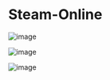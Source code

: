 # Steam-Online
![image](https://github.com/qqOtju/Steam-Online/assets/85255089/6eae50b4-9e51-4ea9-814d-8b4959abbd2f)

![image](https://github.com/qqOtju/Steam-Online/assets/85255089/44c1dd85-23d8-4ed0-9f7b-8c0ffb2a5e8c)

![image](https://github.com/qqOtju/Steam-Online/assets/85255089/8336faab-6812-4ba3-936b-b8c443de1905)
